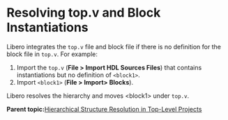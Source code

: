 # Resolving top.v and Block Instantiations

Libero integrates the `top.v` file and block file if there is no definition for the block file in `top.v`. For example:

1.  Import the `top.v` \(**File &gt; Import HDL Sources Files**\) that contains instantiations but no definition of `<block1>`.
2.  Import `<block1>` \(**File &gt; Import&gt; Blocks**\).

Libero resolves the hierarchy and moves &lt;block1&gt; under `top.v`.

**Parent topic:**[Hierarchical Structure Resolution in Top-Level Projects](GUID-D3B456A7-5EC4-4F0D-84A4-4B478EA51793.md)

